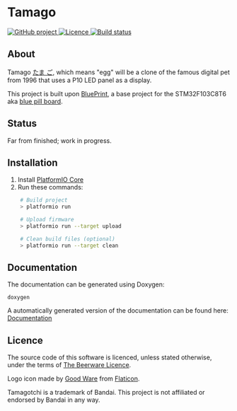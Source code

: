 # Tamago

<p>
<a href="https://github.com/mupfelofen-de/Tamago">
  <img src="https://img.shields.io/badge/project-GitHub-blue?style=flat?svg=true" alt="GitHub project" />
</a>
<a href="https://github.com/mupfelofen-de/Tamago/blob/master/LICENCE.md">
  <img src="https://img.shields.io/badge/licence-BEER--WARE-blue?style=flat?svg=true" alt="Licence" />
</a>
<a href="https://travis-ci.org/mupfelofen-de/Tamago">
  <img src="https://travis-ci.org/mupfelofen-de/Tamago.svg?branch=master" alt="Build status" />
</a>
</p>

## About

Tamago [たま
ご](https://en.wiktionary.org/wiki/%E3%81%9F%E3%81%BE%E3%81%94), which
means "egg" will be a clone of the famous digital pet from 1996 that
uses a P10 LED panel as a display.

This project is built upon
[BluePrint](https://github.com/mupfelofen-de/BluePrint), a base project
for the STM32F103C8T6 aka [blue pill board](http://reblag.dk/stm32/).

## Status

Far from finished; work in progress.

## Installation

1. Install [PlatformIO Core](http://docs.platformio.org/page/core.html)
2. Run these commands:

```bash
    # Build project
    > platformio run

    # Upload firmware
    > platformio run --target upload

    # Clean build files (optional)
    > platformio run --target clean
```

## Documentation

The documentation can be generated using Doxygen:
```
doxygen
```

A automatically generated version of the documentation can be found
here:  [Documentation](https://docs.dailyhack.eu/tamago/)

## Licence

The source code of this software is licenced, unless stated otherwise,
under the terms of [The Beerware Licence](LICENCE.md).

Logo icon made by [Good Ware](https://www.flaticon.com/authors/good-ware)
from [Flaticon](https://www.flaticon.com/).

Tamagotchi is a trademark of Bandai.  This project is not affiliated or
endorsed by Bandai in any way.
